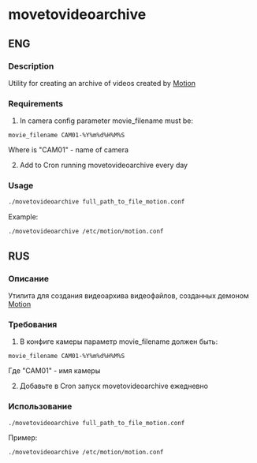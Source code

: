 # movetovideoarchive
## ENG
### Description
Utility for creating an archive of videos created by [Motion](https://github.com/Motion-Project/motion)
### Requirements
1. In camera config parameter movie_filename must be:
```
movie_filename CAM01-%Y%m%d%H%M%S
```
Where is "CAM01" - name of camera

2. Add to Cron running movetovideoarchive every day

### Usage
```sh
./movetovideoarchive full_path_to_file_motion.conf
```
Example:
```sh
./movetovideoarchive /etc/motion/motion.conf
```
## RUS
### Описание
Утилита для создания видеоархива видеофайлов, созданных демоном [Motion](https://github.com/Motion-Project/motion)
### Требования
1. В конфиге камеры параметр movie_filename должен быть:
```
movie_filename CAM01-%Y%m%d%H%M%S
```
Где "CAM01" - имя камеры

2. Добавьте в Cron запуск movetovideoarchive ежедневно
### Использование
```sh
./movetovideoarchive full_path_to_file_motion.conf
```
Пример:
```sh
./movetovideoarchive /etc/motion/motion.conf
```
